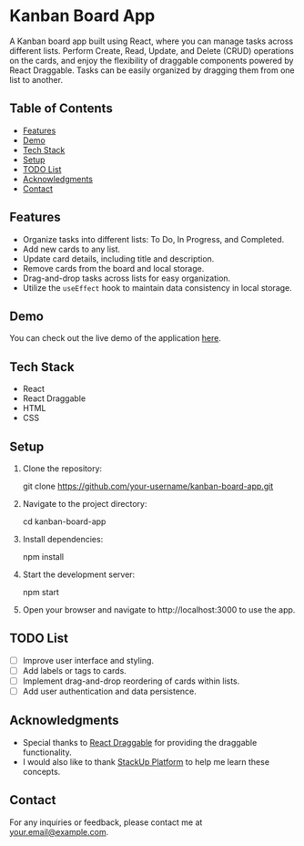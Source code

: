 # Kanban Board App

A Kanban board app built using React, where you can manage tasks across different lists. Perform Create, Read, Update, and Delete (CRUD) operations on the cards, and enjoy the flexibility of draggable components powered by React Draggable. Tasks can be easily organized by dragging them from one list to another.

## Table of Contents

- [Features](#features)
- [Demo](#demo)
- [Tech Stack](#tech-stack)
- [Setup](#setup)
- [TODO List](#todo-list)
- [Acknowledgments](#acknowledgments)
- [Contact](#contact)

## Features

- Organize tasks into different lists: To Do, In Progress, and Completed.
- Add new cards to any list.
- Update card details, including title and description.
- Remove cards from the board and local storage.
- Drag-and-drop tasks across lists for easy organization.
- Utilize the `useEffect` hook to maintain data consistency in local storage.

## Demo

You can check out the live demo of the application [here](https://photo-gallery-sagnik.netlify.app/).

## Tech Stack

- React
- React Draggable
- HTML
- CSS

## Setup

1. Clone the repository:
   
   git clone https://github.com/your-username/kanban-board-app.git

2. Navigate to the project directory:
   
   cd kanban-board-app

3. Install dependencies:
   
   npm install

4. Start the development server:
   
   npm start

5. Open your browser and navigate to http://localhost:3000 to use the app.

## TODO List

- [ ] Improve user interface and styling.
- [ ] Add labels or tags to cards.
- [ ] Implement drag-and-drop reordering of cards within lists.
- [ ] Add user authentication and data persistence.

## Acknowledgments

- Special thanks to [React Draggable](https://www.npmjs.com/package/react-draggable) for providing the draggable functionality.
- I would also like to thank [StackUp Platform](https://app.stackup.dev/dashboard) to help me learn these concepts.

## Contact

For any inquiries or feedback, please contact me at your.email@example.com.
